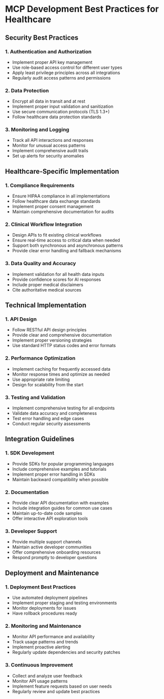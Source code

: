 # MCP Development Best Practices for Healthcare

## Security Best Practices

### 1. Authentication and Authorization
- Implement proper API key management
- Use role-based access control for different user types
- Apply least privilege principles across all integrations
- Regularly audit access patterns and permissions

### 2. Data Protection
- Encrypt all data in transit and at rest
- Implement proper input validation and sanitization
- Use secure communication protocols (TLS 1.3+)
- Follow healthcare data protection standards

### 3. Monitoring and Logging
- Track all API interactions and responses
- Monitor for unusual access patterns
- Implement comprehensive audit trails
- Set up alerts for security anomalies

## Healthcare-Specific Implementation

### 1. Compliance Requirements
- Ensure HIPAA compliance in all implementations
- Follow healthcare data exchange standards
- Implement proper consent management
- Maintain comprehensive documentation for audits

### 2. Clinical Workflow Integration
- Design APIs to fit existing clinical workflows
- Ensure real-time access to critical data when needed
- Support both synchronous and asynchronous patterns
- Provide clear error handling and fallback mechanisms

### 3. Data Quality and Accuracy
- Implement validation for all health data inputs
- Provide confidence scores for AI responses
- Include proper medical disclaimers
- Cite authoritative medical sources

## Technical Implementation

### 1. API Design
- Follow RESTful API design principles
- Provide clear and comprehensive documentation
- Implement proper versioning strategies
- Use standard HTTP status codes and error formats

### 2. Performance Optimization
- Implement caching for frequently accessed data
- Monitor response times and optimize as needed
- Use appropriate rate limiting
- Design for scalability from the start

### 3. Testing and Validation
- Implement comprehensive testing for all endpoints
- Validate data accuracy and completeness
- Test error handling and edge cases
- Conduct regular security assessments

## Integration Guidelines

### 1. SDK Development
- Provide SDKs for popular programming languages
- Include comprehensive examples and tutorials
- Implement proper error handling in SDKs
- Maintain backward compatibility when possible

### 2. Documentation
- Provide clear API documentation with examples
- Include integration guides for common use cases
- Maintain up-to-date code samples
- Offer interactive API exploration tools

### 3. Developer Support
- Provide multiple support channels
- Maintain active developer communities
- Offer comprehensive onboarding resources
- Respond promptly to developer questions

## Deployment and Maintenance

### 1. Deployment Best Practices
- Use automated deployment pipelines
- Implement proper staging and testing environments
- Monitor deployments for issues
- Have rollback procedures ready

### 2. Monitoring and Maintenance
- Monitor API performance and availability
- Track usage patterns and trends
- Implement proactive alerting
- Regularly update dependencies and security patches

### 3. Continuous Improvement
- Collect and analyze user feedback
- Monitor API usage patterns
- Implement feature requests based on user needs
- Regularly review and update best practices

